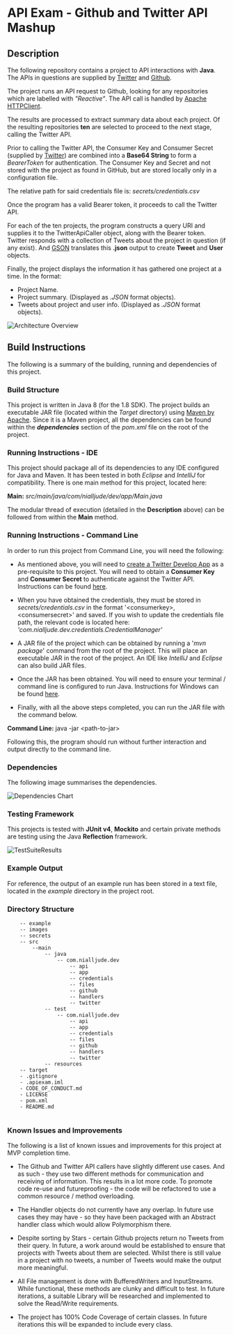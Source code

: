 # API Exam - Github and Twitter API Mashup

## Description

The following repository contains a project to API interactions with **Java**. The APIs in questions are supplied by [Twitter](api.twitter.com) and [Github](api.github.com).

The project runs an API request to Github, looking for any repositories which are labelled with _"Reactive"_.
The API call is handled by [Apache HTTPClient](https://hc.apache.org/httpcomponents-client-ga/).

The results are processed to extract summary data about each project.
Of the resulting repositories **ten** are selected to proceed to the next stage, calling the Twitter API.

Prior to calling the Twitter API, the Consumer Key and Consumer Secret (supplied by [Twitter](https://developer.twitter/com)) are combined into a **Base64 String** to form a _BearerToken_ for authentication.
The Consumer Key and Secret and not stored with the project as found in GitHub, but are stored locally only in a configuration file.

The relative path for said credentials file is: _secrets/credentials.csv_

Once the program has a valid Bearer token, it proceeds to call the Twitter API.

For each of the ten projects, the program constructs a query URI and supplies it to the TwitterApiCaller object, along with the Bearer token.
Twitter responds with a collection of Tweets about the project in question (if any exist).
And [GSON](https://github.com/google/gson) translates this __.json__ output to create __Tweet__ and __User__ objects.

Finally, the project displays the information it has gathered one project at a time. In the format:

- Project Name.
- Project summary. (Displayed as _.JSON_ format objects).
- Tweets about project and user info. (Displayed as _.JSON_ format objects).

![Architecture Overview](images/GRID%20Reactive%20Projects.png)

## Build Instructions

The following is a summary of the building, running and dependencies of this project.

### Build Structure

This project is written in Java 8 (for the 1.8 SDK).
The project builds an executable JAR file (located within the _Target_ directory) using [Maven by Apache](https://maven.apache.org/).
Since it is a Maven project, all the dependencies can be found within the __*dependencies*__ section of the _pom.xml_ file on the root of the project.

### Running Instructions - IDE

This project should package all of its dependencies to any IDE configured for Java and Maven.
It has been tested in both *Eclipse* and *IntelliJ* for compatibility.
There is one main method for this project, located here:

__Main:__ _src/main/java/com/nialljude/dev/app/Main.java_

The modular thread of execution (detailed in the __Description__ above) can be followed from within the __Main__ method.

### Running Instructions - Command Line

In order to run this project from Command Line, you will need the following:

- As mentioned above, you will need to [create a Twitter Develop App](https://developer.twitter.com/en/docs/basics/apps.html) as a pre-requisite to this project.
You will need to obtain a __Consumer Key__ and __Consumer Secret__ to authenticate against the Twitter API.
Instructions can be found [here](https://developer.twitter.com/en/docs/basics/authentication/guides/access-tokens).

- When you have obtained the credentials, they must be stored in _secrets/credentials.csv_ in the format '\<consumerkey>,\<consumersecret>' and saved.
If you wish to update the credentials file path, the relevant code is located here: _'com.nialljude.dev.credentials.CredentialManager'_

- A JAR file of the project which can be obtained by running a '_mvn package_' command from the root of the project.
This will place an executable JAR in the root of the project. An IDE like _IntelliJ_ and _Eclipse_ can also build JAR files.

- Once the JAR has been obtained. You will need to ensure your terminal / command line is configured to run Java.
Instructions for Windows can be found [here](https://introcs.cs.princeton.edu/java/15inout/windows-cmd.html).

- Finally, with all the above steps completed, you can run the JAR file with the command below.

__Command Line:__ java -jar \<path-to-jar>

Following this, the program should run without further interaction and output directly to the command line.

### Dependencies

The following image summarises the dependencies.

![Dependencies Chart](images/dependencies.png)

### Testing Framework

This projects is tested with __JUnit v4__, __Mockito__ and certain private methods are testing using the Java __Reflection__ framework.

![TestSuiteResults](images/tests.png)

### Example Output

For reference, the output of an example run has been stored in a text file, located in the _example_ directory in the project root.

### Directory Structure

````
    -- example
    -- images
    -- secrets
    -- src
        --main
            -- java
                -- com.nialljude.dev
                    -- api 
                    -- app
                    -- credentials
                    -- files
                    -- github
                    -- handlers
                    -- twitter
            -- test
                -- com.nialljude.dev
                    -- api
                    -- app
                    -- credentials
                    -- files
                    -- github
                    -- handlers
                    -- twitter
            -- resources
    -- target
    - .gitignore
    - .apiexam.iml
    - CODE_OF_CONDUCT.md
    - LICENSE
    - pom.xml
    - README.md
    
````

### Known Issues and Improvements

The following is a list of known issues and improvements for this project at MVP completion time.

- The Github and Twitter API callers have slightly different use cases. And as such - they use two different methods for communication and receiving of information.
This results in a lot more code. To promote code re-use and futureproofing - the code will be refactored to use a common resource / method overloading.

- The Handler objects do not currently have any overlap. In future use cases they may have - so they have been packaged with an Abstract
handler class which would allow Polymorphism there.

- Despite sorting by Stars - certain Github projects return no Tweets from their query. In future, a work around
would be established to ensure that projects with Tweets about them are selected. Whilst there is still value in a project
with no tweets, a number of Tweets would make the output more meaningful.

- All File management is done with BufferedWriters and InputStreams. While functional, these methods are clunky and difficult to test.
In future iterations, a suitable Library will be researched and implemented to solve the Read/Write requirements.

- The project has 100% Code Coverage of certain classes. In future iterations this will be expanded to include every class.
